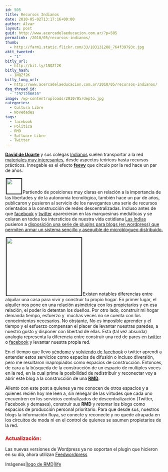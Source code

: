 ```yaml
---
id: 505
title: Recursos Indianos
date: 2010-05-02T13:17:16+00:00
author: Alvar
layout: post
guid: http://www.acercadelaeducacion.com.ar/?p=505
permalink: /2010/05/recursos-indianos/
thumb:
  - http://farm1.static.flickr.com/33/103131208_764f39793c.jpg
aktt_tweeted:
  - "1"
bitly_url:
  - http://bit.ly/1NQZf2K
bitly_hash:
  - 1NQZf2K
bitly_long_url:
  - http://www.acercadelaeducacion.com.ar/2010/05/recursos-indianos/
dsq_thread_id:
  - "2921206610"
image: /wp-content/uploads/2010/05/depto.jpg
categories:
  - Cultura Libre
  - Novedades
tags:
  - facebook
  - Política
  - RMD
  - Software Libre
  - Twitter
---
```

<strong><a title="Blog de David de Ugarte" href="http://deugarte.com/">David de Ugarte</a></strong> y sus colegas <a title="Página de Las Indias Electrónicas" href="http://lasindias.net">Indianos</a> suelen transportar a la red <a title="Indianopedia" href="http://lasindias.net/indianopedia">materiales muy interesantes</a>, desde aspectos teóricos hasta recursos prácticos. Innegable es el efecto <strong><a title="¿Qué es feevy?" href="http://lasindias.net/indianopedia/Feevy">feevy</a></strong> que circulo por la red hace un par de años.

<img class="alignright" style="border: 2px solid black; margin: 2px;" title="Enredadera, símbolo de la RMD" src="http://lasindias.net/wiki/images/e/e4/Enredadera.png" alt="" width="48" height="48" />Partiendo de posiciones muy claras en relación a la importancia de las libertades y de la autonomía tecnológica, también hace un par de años, publicaron y pusieron al servicio de los navegantes una serie de recursos orientados a la construcción de redes descentralizadas. Incluso antes de que <a title="página de facebook" href="http://facebook.com">facebook</a> y <a title="página de twitter" href="http://twitter.com">twitter</a> aparecieran en las marquesinas mediáticas y se colaran en todos los intersticios de nuestra vida cotidiana <a title="Página de Las Indias Electrónicas" href="http://lasindias.net">Las Indias</a> pusieron a <a title="Información sobre la RMD" href="http://lasindias.net/indianopedia/Red_MD">disposición una serie de plugins para blogs (en wordpress) que permiten armar un sistema sencillo y asequible de microblogueo distribuido.</a>

<img class="alignleft" style="border: 2px solid black; margin: 2px;" title="Departamentos" src="http://farm1.static.flickr.com/33/103131208_764f39793c_m.jpg" alt="" width="240" height="184" />Existen notables diferencias entre alquilar una casa para vivir y construir tu propio hogar. En primer lugar, el alquiler nos pone en una relación asimétrica con los propietarios y en esa relación, el poder lo detentan los dueños. Por otro lado, construir mi hogar demanda tiempo, esfuerzo y  muchas veces no se cuenta con los conocimientos necesarios. No obstante, No es imposible aprender y el tiempo y el esfuerzo compensan el placer de levantar nuestras paredes, a nuestro gusto y disponer con libertad de ellas. Esta (tal vez absurda) analogía representa la diferencia entre construir una red de pares en <a title="página de twitter" href="http://twitter.com">twitter</a> o <a title="página de facebook" href="http://facebook.com">facebook</a> y levantar nuestra propia red.

En el tiempo que llevo <a title="cuando me fuí" href="http://www.acercadelaeducacion.com.ar/2009/06/30/by-by-facebook/">yéndome</a> y <a title="Mi página actual en facebook" href="http://www.facebook.com/senderosilencioso">volviendo de facebook</a> o twitter aprendi a entender estos servicios como espacios de difusión o incluso diversión, pero me resultaron inapropiados como espacios de construcción. Entonces, de cara a la búsqueda de la construcción de un espacio de multiples voces en la red, en la cual prime la posibilidad de redistribuir y reconectar voy a abrir este blog a la construcción de una <strong><a title="Explicación de qué es una RMD" href="http://lasindias.net/indianopedia/Red_MD">RMD</a></strong>.

Aliento con este post a quienes ya me conocen de otros espacios y a quienes recién hoy me leen a, sin renegar de las virtudes que cada uno encuentren en los servicios centralizados de descentralización (Twitter, Facebook y demases), construir sus <strong>RMD</strong> y retomar los blogs como espacios de producción personal prioritario. Para que desde sus, nuestros blogs la información fluya, se conecte y reconecte y no quede atrapada en los circuitos de moda ni en el control de quienes se asumen propietarios de la red.
<h3><span style="color: #ff0000;">Actualización:</span></h3>
Las nuevas versiones de Wordpress ya no soportan el plugin que hicieron  en su día, ahora utilizan <a title="http://feedwordpress.radgeek.com/" rel="nofollow" href="http://feedwordpress.radgeek.com/">Feedwordpress</a>

Imágenes|<a title="Logo de RMD" href="http://lasindias.net/indianopedia/Archivo:Enredadera.png">logo de RMD</a>|<a href="http://www.flickr.com/photos/73907854@N00/103131208">life</a>